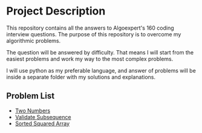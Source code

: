 # Project Description

This repository contains all the answers to Algoexpert's 160 coding interview questions.
The purpose of this repository is to overcome my algorithmic problems.

The question will be answered by difficulty. That means I will start from the easiest problems and work my way to the most complex problems.

I will use python as my preferable language, and answer of problems will be inside a separate folder with my solutions and explanations.

## Problem List

- [Two Numbers](https://github.com/n8fury/Algorithm_Problems/tree/master/01.two_numbers)
- [Validate Subsequence](https://github.com/n8fury/Algorithm_Problems/tree/master/02.validate_subsequence)
- [Sorted Squared Array](https://github.com/n8fury/Algorithm_Problems/tree/master/03.sorted_squared_array)
